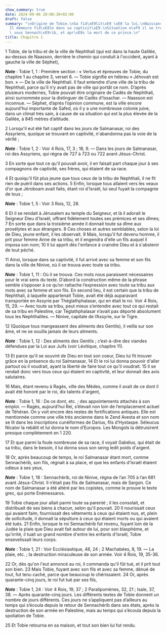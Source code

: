 ```yaml
---
show_summary: true
date: 2024-09-06 20:00:38+02:00
draft: false
summary: "\nOrigine de Tobie.\nSa fid\xE9lit\xE9 \xE0 la loi.\nNaissance de son fils.\n\
  Il demeure fid\xE8le dans sa captivit\xE9.\nSituation o\xF9 il se trouve sous Salmanasar,\
  \ sous Sennach\xE9rib, et apr\xE8s la mort de ce prince.\n"
title: Chapitre 1
---
```





1 Tobie, de la tribu et de la ville de Nephthali (qui est dans la haute Galilée, au-dessus de Naasson, derrière le chemin qui conduit à l'occident, ayant à gauche la ville de Séphet),

***Note*** :  Tobie 1, 1 : Première section : « Vertus et épreuves de Tobie, du chapitre 1 au chapitre 3, verset 6. ― Tobie signifie en hébreu « Jéhovah est bon. » ― De la ville de Nephthali. Il faut entendre d’une ville de la tribu de Nephthali, parce qu’il n’y avait pas de ville qui portât ce nom. D’après plusieurs modernes, Tobie pouvait être originaire de Cadès de Nephthali, ainsi surnommée pour la distinguer de Cadès d’Issachar. ― Naasson est inconnue. ― Séphet, d’après l’opinion commune, est la ville encore aujourd’hui importante de Safed, où il y a une nombreuse colonie juive, dans un climat très sain, à cause de sa situation qui est la plus élevée de la Galilée, à 845 mètres d’altitude.

2 Lorsqu'il eut été fait captif dans les jours de Salmanasar, roi des Assyriens, quoique se trouvant en captivité, n'abandonna pas la voie de la vérité ;

***Note*** :  Tobie 1, 2 : Voir 4 Rois, 17, 3 ; 18, 9. ― Dans les jours de Salmanasar, roi des Assyriens, qui régna de 727 à 723 ou 722 avant Jésus-Christ.

3 En sorte que tout ce qu'il pouvait avoir, il en faisait part chaque jour à ses compagnons de captivité, ses frères, qui étaient de sa race.


4 Et quoiqu'il fût plus jeune que tous ceux de la tribu de Nephthali, il ne fit rien de puéril dans ses actions. 5 Enfin, lorsque tous allaient vers les veaux d'or que Jéroboam avait faits, étant roi d'Israël, lui seul fuyait la compagnie de tous ;

***Note*** :  Tobie 1, 5 : Voir 3 Rois, 12, 28.

6 Et il se rendait à Jérusalem au temple du Seigneur, et là il adorait le Seigneur Dieu d'Israël, offrant fidèlement toutes ses prémices et ses dîmes; 7 En sorte que dans la troisième année il donnait toute sa dîme aux prosélytes et aux étrangers. 8 Ces choses et autres semblables, selon la loi de Dieu, jeune enfant, il les observait. 9 Mais, lorsqu'il fut devenu homme, il prit pour femme Anne de sa tribu, et il engendra d'elle un fils auquel il imposa son nom; 10 Il lui apprit dès l'enfance à craindre Dieu et à s'abstenir de tout péché.


11 Ainsi, lorsque dans sa captivité, il fut arrivé avec sa femme et son fils dans la ville de Ninive, où il se trouva avec toute sa tribu.

***Note*** :  Tobie 1, 11 : Où il se trouva. Ces mots nous paraissent nécessaires pour le vrai sens du texte. D’abord la construction même de la phrase semble s’opposer à ce qu’on rattache l’expression avec toute sa tribu aux mots avec sa femme et son fils. En second lieu, il est certain que la tribu de Nephthali, à laquelle appartenait Tobie, avait été déjà auparavant transportée en Assyrie par Théglathphalasar, qui en était le roi. Voir 4 Rois, 15, 29. ― Avec toute sa tribu, peut mieux s’entendre avec tout ce qui restait de sa tribu en Palestine, car Téglathphalasar n’avait pas déporté absolument tous les Nephthalites. ― Ninive, capitale de l’Assyrie, sur le Tigre.

12 (Quoique tous mangeassent des aliments des Gentils), il veilla sur son âme, et ne se souilla jamais de leurs aliments.

***Note*** :  Tobie 1, 12 : Des aliments des Gentils ; c’est-à-dire des viandes défendues par la Loi aux Juifs (voir Lévitique, chapitre 11).

13 Et parce qu'il se souvint de Dieu en tout son coeur, Dieu lui fit trouver grâce en la présence du roi Salmanasar, 14 Et le roi lui donna pouvoir d'aller partout où il voudrait, ayant la liberté de faire tout ce qu'il voudrait. 15 Il se rendait donc vers tous ceux qui étaient en captivité, et leur donnait des avis salutaires.


16 Mais, étant revenu à Ragès, ville des Mèdes, comme il avait de ce dont il avait été honoré par le roi, dix talents d'argent,

***Note*** :  Tobie 1, 16 : De ce dont, etc. ; des appointements attachés à son emploi. ― Ragès, aujourd’hui Reï, s’élevait non loin de l’emplacement actuel de Téhéran. On y voit encore des restes de fortifications antiques. Elle est mentionnée comme une ville très ancienne dans le Zend Avesta et son nom se lit dans les inscriptions cunéiformes de Darius, fils d’Hystaspe. Séleucus Nicator la rebâtit et lui donna le nom d’Europos. Les Mongols la détruisirent presque complètement en 1 220.

17 Et que parmi la foule nombreuse de sa race, il voyait Gabélus, qui était de sa tribu, dans le besoin, il lui donna sous son seing ledit poids d'argent.


18 Or, après beaucoup de temps, le roi Salmanasar étant mort, comme Sennachérib, son fils, régnait à sa place, et que les enfants d'Israël étaient odieux à ses yeux,

***Note*** :  Tobie 1, 18 : Sennachérib, roi de Ninive, régna de l’an 705 à l’an 681 avant Jésus-Christ. Il n’était pas fils de Salmanasar, mais de Sargon. Ce nom de Salmanasar a été altéré par les copistes, comme le prouve le texte grec, qui porte Enémessaros.

19 Tobie chaque jour allait parmi toute sa parenté ; il les consolait, et distribuait de ses biens à chacun, selon qu'il pouvait. 20 Il nourissait ceux qui avaient faim, fournissait des vêtements à ceux qui étaient nus, et, plein de sollicitude, il donnait la sépulture à ceux qui étaient morts ou qui avaient été tués. 21 Enfin, lorsque le roi Sennachérib fut revenu, fuyant loin de la Judée la plaie que Dieu avait fait autour de lui, pour son blasphème, et qu'irrité, il tuait un grand nombre d'entre les enfants d'Israël, Tobie ensevelissait leurs corps.

***Note*** :  Tobie 1, 21 : Voir Ecclésiastique, 48, 24 ; 2 Machabées, 8, 19. ― La plaie, etc. ; la destruction miraculeuse de son armée. Voir 4 Rois, 19, 35-36.

22 Or, dès qu'on l'eut annoncé au roi, il commanda qu'il fût tué, et il prit tout son bien. 23 Mais Tobie, fuyant avec son fils et avec sa femme, dénué de tout, fut tenu caché, parce que beaucoup le chérissaient. 24 Or, après quarante-cinq jours, le roi fut tué par ses fils,

***Note*** :  Tobie 1, 24 : Voir 4 Rois, 19, 37 ; 2 Paralipomènes, 32, 21 ; Isaïe, 37, 38. ― Après quarante-cinq jours. Les différents textes de Tobie donnent un nombre de jours différents. Ces jours ne s’appliquent pas d’ailleurs au temps qui s’écoula depuis le retour de Sennachérib dans ses états, après la destruction de son armée en Palestine, mais au temps qui s’écoula depuis la spoliation de Tobie.

25 Et Tobie retourna en sa maison, et tout son bien lui fut rendu.

